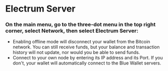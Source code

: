 # Electrum Server

### **On the main menu, go to the three-dot menu in the top right corner, select Network, then select Electrum Server:**

* Enabling offline mode will disconnect your wallet from the Bitcoin network. You can still receive funds, but your balance and transaction history will not update, nor would you be able to send funds.&#x20;
* Connect to your own node by entering its IP address and its Port. If you don't, your wallet will automatically connect to the Blue Wallet servers.
